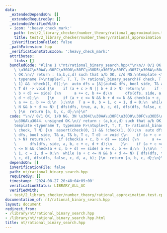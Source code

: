 ```yaml
---
data:
  _extendedDependsOn: []
  _extendedRequiredBy: []
  _extendedVerifiedWith:
  - icon: ':heavy_check_mark:'
    path: test/2_library_checker/number_theory/rational_approximation.test.cpp
    title: test/2_library_checker/number_theory/rational_approximation.test.cpp
  _isVerificationFailed: false
  _pathExtension: hpp
  _verificationStatusIcon: ':heavy_check_mark:'
  attributes:
    links: []
  bundledCode: "#line 1 \"nt/rational_binary_search.hpp\"\n\n// 0/1 OK, 1/0 NG. 3N\
    \ \u304C\u30AA\u30FC\u30D0\u30FC\u30D5\u30ED\u30FC\u3057\u306A\u3044. unsigned\
    \ OK.\n// return : (a,b,c,d) such that a/b OK, c/d NG.\ntemplate <typename T,\
    \ typename F>\ntuple<T, T, T, T> rational_binary_search(F check, T N) {\n  assert(check(0,\
    \ 1) && !check(1, 0));\n  auto dfs = [&](auto& dfs, bool side, T& a, T& b, T c,\
    \ T d) -> void {\n    if (a + c > N || b + d > N) return;\n    if (check(a + c,\
    \ b + d) == side) {\n      a += c, b += d;\n      dfs(dfs, side, a, b, c + c,\
    \ d + d);\n    }\n    if (a + c <= N && b + d <= N && check(a + c, b + d) == side)\
    \ a += c, b += d;\n  };\n\n  T a = 0, b = 1, c = 1, d = 0;\n  while (a + c <=\
    \ N && b + d <= N) { dfs(dfs, true, a, b, c, d), dfs(dfs, false, c, d, a, b);\
    \ }\n  return {a, b, c, d};\n}\n"
  code: "\n// 0/1 OK, 1/0 NG. 3N \u304C\u30AA\u30FC\u30D0\u30FC\u30D5\u30ED\u30FC\u3057\
    \u306A\u3044. unsigned OK.\n// return : (a,b,c,d) such that a/b OK, c/d NG.\n\
    template <typename T, typename F>\ntuple<T, T, T, T> rational_binary_search(F\
    \ check, T N) {\n  assert(check(0, 1) && !check(1, 0));\n  auto dfs = [&](auto&\
    \ dfs, bool side, T& a, T& b, T c, T d) -> void {\n    if (a + c > N || b + d\
    \ > N) return;\n    if (check(a + c, b + d) == side) {\n      a += c, b += d;\n\
    \      dfs(dfs, side, a, b, c + c, d + d);\n    }\n    if (a + c <= N && b + d\
    \ <= N && check(a + c, b + d) == side) a += c, b += d;\n  };\n\n  T a = 0, b =\
    \ 1, c = 1, d = 0;\n  while (a + c <= N && b + d <= N) { dfs(dfs, true, a, b,\
    \ c, d), dfs(dfs, false, c, d, a, b); }\n  return {a, b, c, d};\n}\n"
  dependsOn: []
  isVerificationFile: false
  path: nt/rational_binary_search.hpp
  requiredBy: []
  timestamp: '2024-08-27 20:48:04+09:00'
  verificationStatus: LIBRARY_ALL_AC
  verifiedWith:
  - test/2_library_checker/number_theory/rational_approximation.test.cpp
documentation_of: nt/rational_binary_search.hpp
layout: document
redirect_from:
- /library/nt/rational_binary_search.hpp
- /library/nt/rational_binary_search.hpp.html
title: nt/rational_binary_search.hpp
---
```

